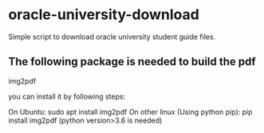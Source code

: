# oracle-university-download
Simple script to download oracle university student guide files.

## The following package is needed to build the pdf

img2pdf

you can install it by following steps:

On Ubuntu: sudo apt install img2pdf
On other linux (Using python pip): pip install img2pdf (python version>3.6 is needed)